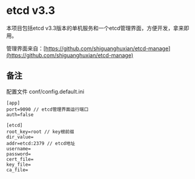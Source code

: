 # etcd v3.3

本项目包括etcd v3.3版本的单机服务和一个etcd管理界面，方便开发，拿来即用。

管理界面来自：[https://github.com/shiguanghuxian/etcd-manage](https://github.com/shiguanghuxian/etcd-manage)

## 备注

配置文件 conf/config.default.ini

```
[app]
port=9090 // etcd管理界面运行端口
auth=false

[etcd]
root_key=root // key根前缀
dir_value=
addr=etcd:2379 // etcd地址
username=
password=
cert_file=
key_file=
ca_file=
```
